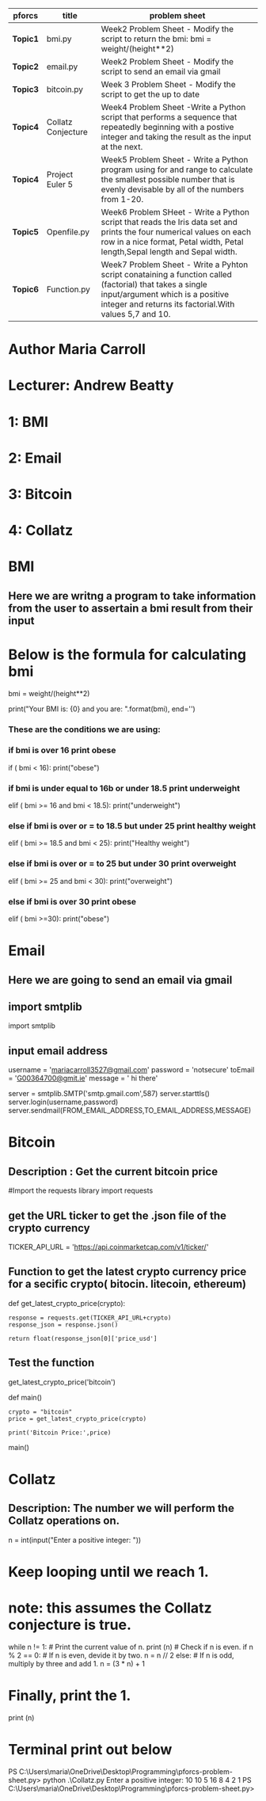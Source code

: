 
pforcs|title|problem sheet
-----|----|-----------
**Topic1**|bmi.py|Week2 Problem Sheet - Modify the script to return the bmi: bmi = weight/(height**2)
**Topic2**|email.py|Week2 Problem Sheet - Modify the script to send an email via gmail
**Topic3**|bitcoin.py|Week 3 Problem Sheet - Modify the script to get the up to date 
**Topic4**|Collatz Conjecture|Week4 Problem Sheet -Write a Python script that performs a sequence that repeatedly beginning with a postive integer and taking the result as the input at the next.
**Topic4**|Project Euler 5|Week5 Problem Sheet - Write a Python program using for and range to calculate the smallest possible number that is evenly devisable by all of the numbers from 1-20.
**Topic5**|Openfile.py|Week6 Problem SHeet - Write a Python script that reads the Iris data set and prints the four numerical values on each row in a nice format, Petal width, Petal length,Sepal length and Sepal width.
**Topic6**|Function.py|Week7 Problem Sheet - Write a Pyhton script conataining a function called (factorial) that takes a single input/argument which is a positive integer and returns its factorial.With values 5,7 and 10.


# Author Maria Carroll
# Lecturer: Andrew Beatty

# 1: BMI
# 2: Email
# 3: Bitcoin
# 4: Collatz

# BMI

## Here we are writng a program to take information from the user to assertain a bmi result from their input 

### 
# Below is the formula for calculating bmi

bmi = weight/(height**2)

print("Your BMI is: {0} and you are: ".format(bmi), end='')

### These are the conditions we are using:
### if bmi is over 16 print obese
if ( bmi < 16):
   print("obese")
### if bmi is under equal to 16b or under 18.5 print underweight
elif ( bmi >= 16 and bmi < 18.5):
   print("underweight")
### else if bmi is over  or = to 18.5 but under 25 print healthy weight
elif ( bmi >= 18.5 and bmi < 25):
   print("Healthy weight")
### else if bmi is over or = to 25 but under 30 print overweight
elif ( bmi >= 25 and bmi < 30):
   print("overweight")
### else if bmi is over 30 print obese
elif ( bmi >=30):
   print("obese")
   
   
 # Email
 
 ## Here we are going to send an email via gmail

## import smtplib
import smtplib

## input email address
username = 'mariacarroll3527@gmail.com'
password = 'notsecure'
toEmail = 'G00364700@gmit.ie'
message = ' hi there'

server = smtplib.SMTP('smtp.gmail.com',587)
server.starttls()
server.login(username,password)
server.sendmail(FROM_EMAIL_ADDRESS,TO_EMAIL_ADDRESS,MESSAGE)


# Bitcoin

## Description : Get the current bitcoin price

#Import the requests library
import requests

## get the URL ticker to get the .json file of the crypto currency
TICKER_API_URL = 'https://api.coinmarketcap.com/v1/ticker/'

## Function to get the latest crypto currency price for a secific crypto( bitocin. litecoin, ethereum)
def get_latest_crypto_price(crypto):

    response = requests.get(TICKER_API_URL+crypto)
    response_json = response.json()

    return float(response_json[0]['price_usd']

## Test the function
get_latest_crypto_price('bitcoin')

def main()

    crypto = "bitcoin"
    price = get_latest_crypto_price(crypto)

    print('Bitcoin Price:',price)

main()


# Collatz

## Description: The number we will perform the Collatz operations on.
n = int(input("Enter a positive integer: "))

# Keep looping until we reach 1.
# note: this assumes the Collatz conjecture is true.
while n != 1:
    # Print the current value of n.
    print (n)
    # Check if n is even.
    if n % 2 == 0:
        # If n is even, devide it by two.
        n = n // 2
    else:
        # If n is odd, multiply by three and add 1.
         n = (3 * n) + 1

# Finally, print the 1.
print (n)

# Terminal print out below

PS C:\Users\maria\OneDrive\Desktop\Programming\pforcs-problem-sheet.py> python .\Collatz.py
Enter a positive integer: 10
10
5
16
8
4
2
1
PS C:\Users\maria\OneDrive\Desktop\Programming\pforcs-problem-sheet.py> 
